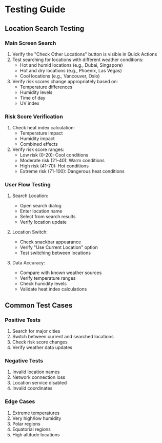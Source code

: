 # Testing Guide

## Location Search Testing

### Main Screen Search
1. Verify the "Check Other Locations" button is visible in Quick Actions
2. Test searching for locations with different weather conditions:
   - Hot and humid locations (e.g., Dubai, Singapore)
   - Hot and dry locations (e.g., Phoenix, Las Vegas)
   - Cool locations (e.g., Vancouver, Oslo)
3. Verify risk scores change appropriately based on:
   - Temperature differences
   - Humidity levels
   - Time of day
   - UV index

### Risk Score Verification
1. Check heat index calculation:
   - Temperature impact
   - Humidity impact
   - Combined effects
2. Verify risk score ranges:
   - Low risk (0-20): Cool conditions
   - Moderate risk (21-40): Warm conditions
   - High risk (41-70): Hot conditions
   - Extreme risk (71-100): Dangerous heat conditions

### User Flow Testing
1. Search Location:
   - Open search dialog
   - Enter location name
   - Select from search results
   - Verify location update

2. Location Switch:
   - Check snackbar appearance
   - Verify "Use Current Location" option
   - Test switching between locations

3. Data Accuracy:
   - Compare with known weather sources
   - Verify temperature ranges
   - Check humidity levels
   - Validate heat index calculations

## Common Test Cases

### Positive Tests
1. Search for major cities
2. Switch between current and searched locations
3. Check risk score changes
4. Verify weather data updates

### Negative Tests
1. Invalid location names
2. Network connection loss
3. Location service disabled
4. Invalid coordinates

### Edge Cases
1. Extreme temperatures
2. Very high/low humidity
3. Polar regions
4. Equatorial regions
5. High altitude locations
